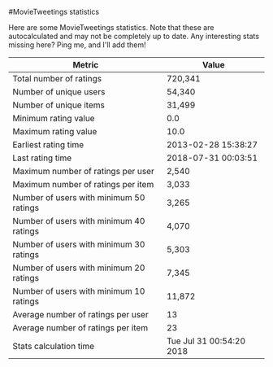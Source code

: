 #MovieTweetings statistics

Here are some MovieTweetings statistics. Note that these are autocalculated and may not be completely up to date. Any interesting stats missing here? Ping me, and I'll add them!

Metric | Value
--- | ---
Total number of ratings                 | 720,341
Number of unique users                  | 54,340
Number of unique items                  | 31,499
Minimum rating value                    | 0.0
Maximum rating value                    | 10.0
Earliest rating time                    | 2013-02-28 15:38:27
Last rating time                        | 2018-07-31 00:03:51
Maximum number of ratings per user      | 2,540
Maximum number of ratings per item      | 3,033
Number of users with minimum 50 ratings | 3,265
Number of users with minimum 40 ratings | 4,070
Number of users with minimum 30 ratings | 5,303
Number of users with minimum 20 ratings | 7,345
Number of users with minimum 10 ratings | 11,872
Average number of ratings per user      | 13
Average number of ratings per item      | 23
Stats calculation time                  | Tue Jul 31 00:54:20 2018

